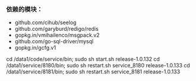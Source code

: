 ### 依赖的模块：

* github.com/cihub/seelog
* github.com/garyburd/redigo/redis
* gopkg.in/vmihailenco/msgpack.v2
* github.com/go-sql-driver/mysql
* gopkg.in/gcfg.v1


cd /data1/code/service/bin; sudo sh start.sh release-1.0.132
cd /data1/service/8180/bin; sudo sh restart.sh service_8180 release-1.0.133
cd /data1/service/8181/bin; sudo sh restart.sh service_8181 release-1.0.133
